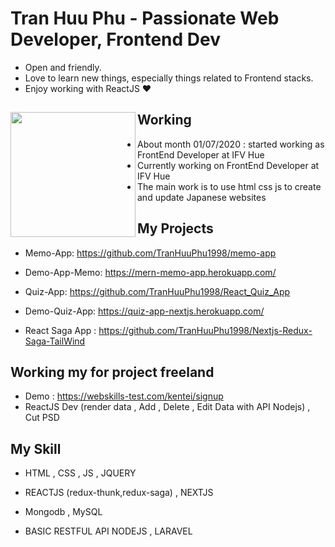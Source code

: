 # Tran Huu Phu - Passionate Web Developer, Frontend Dev

- Open and friendly.
- Love to learn new things, especially things related to Frontend stacks.
- Enjoy working with ReactJS ❤

## Working <a href="https://github.com/paulnguyen-mn"><img align="left" width="auto" height="200" src="https://res.cloudinary.com/kimwy/image/upload/v1598840300/easyfrontend/programming_hgngx9.png"></a>

- About month 01/07/2020 : started working as FrontEnd Developer at IFV Hue 
- Currently working on FrontEnd Developer at IFV Hue
- The main work is to use html css js to create and update Japanese websites
## My Projects

- Memo-App: https://github.com/TranHuuPhu1998/memo-app
- Demo-App-Memo: https://mern-memo-app.herokuapp.com/

- Quiz-App: https://github.com/TranHuuPhu1998/React_Quiz_App
- Demo-Quiz-App: https://quiz-app-nextjs.herokuapp.com/

- React Saga App : https://github.com/TranHuuPhu1998/Nextjs-Redux-Saga-TailWind

## Working my for project freeland 

- Demo : https://webskills-test.com/kentei/signup
- ReactJS Dev (render data , Add , Delete , Edit Data with API Nodejs) , Cut PSD

## My Skill
- HTML , CSS , JS , JQUERY
- REACTJS (redux-thunk,redux-saga) , NEXTJS 
- Mongodb , MySQL

- BASIC RESTFUL API NODEJS , LARAVEL




